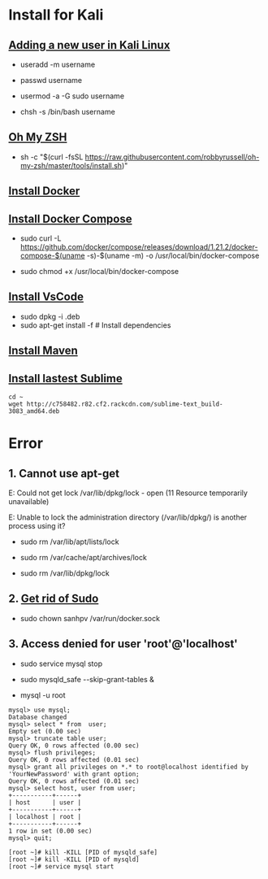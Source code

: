 # Install for Kali
## [Adding a new user in Kali Linux](https://www.linkedin.com/pulse/20140502074357-79939846-adding-a-new-user-in-kali-linux)

- useradd -m username

- passwd username

- usermod -a -G sudo username

- chsh -s /bin/bash username
## [Oh My ZSH](https://github.com/robbyrussell/oh-my-zsh)

- sh -c "$(curl -fsSL https://raw.githubusercontent.com/robbyrussell/oh-my-zsh/master/tools/install.sh)"

## [Install Docker](https://www.ptrace-security.com/2017/06/14/hackontuesday-episode-7-how-to-install-docker-on-kali-linux-2017-1/)

## [Install Docker Compose]()

- sudo curl -L https://github.com/docker/compose/releases/download/1.21.2/docker-compose-$(uname -s)-$(uname -m) -o /usr/local/bin/docker-compose

- sudo chmod +x /usr/local/bin/docker-compose

## [Install VsCode](https://code.visualstudio.com/docs/setup/linux#_installation)

- sudo dpkg -i <file>.deb
- sudo apt-get install -f # Install dependencies

## [Install Maven](http://www.baeldung.com/install-maven-on-windows-linux-mac)

## [Install lastest Sublime](http://docs.sublimetext.info/en/latest/getting_started/install.html)

```
cd ~
wget http://c758482.r82.cf2.rackcdn.com/sublime-text_build-3083_amd64.deb
```

# Error

## 1. Cannot use apt-get 

E: Could not get lock /var/lib/dpkg/lock - open (11 Resource temporarily unavailable)

E: Unable to lock the administration directory (/var/lib/dpkg/) is another process using it?

- sudo rm /var/lib/apt/lists/lock

- sudo rm /var/cache/apt/archives/lock

- sudo rm /var/lib/dpkg/lock

## 2. [Get rid of Sudo](https://unix.stackexchange.com/a/26077)

- sudo chown sanhpv /var/run/docker.sock

## 3. Access denied for user 'root'@'localhost'

- sudo service mysql stop

- sudo mysqld_safe --skip-grant-tables &

- mysql -u root

``` mysql
mysql> use mysql;
Database changed
mysql> select * from  user;
Empty set (0.00 sec)
mysql> truncate table user;
Query OK, 0 rows affected (0.00 sec)
mysql> flush privileges;
Query OK, 0 rows affected (0.01 sec)
mysql> grant all privileges on *.* to root@localhost identified by 'YourNewPassword' with grant option;
Query OK, 0 rows affected (0.01 sec)
mysql> select host, user from user;
+-----------+------+
| host      | user |
+-----------+------+
| localhost | root |
+-----------+------+
1 row in set (0.00 sec)
mysql> quit;
```
```
[root ~]# kill -KILL [PID of mysqld_safe]
[root ~]# kill -KILL [PID of mysqld]
[root ~]# service mysql start
```



